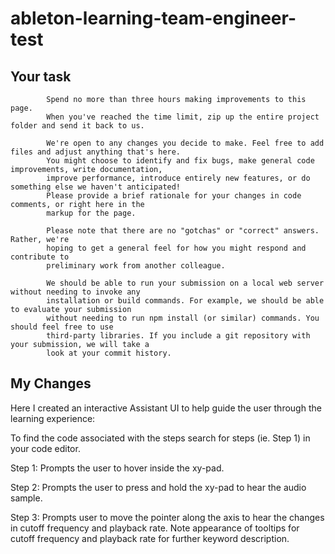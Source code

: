 # ableton-learning-team-engineer-test
  ## Your task
  
            Spend no more than three hours making improvements to this page.
            When you've reached the time limit, zip up the entire project folder and send it back to us.

            We're open to any changes you decide to make. Feel free to add files and adjust anything that's here.
            You might choose to identify and fix bugs, make general code improvements, write documentation,
            improve performance, introduce entirely new features, or do something else we haven't anticipated!
            Please provide a brief rationale for your changes in code comments, or right here in the
            markup for the page.

            Please note that there are no "gotchas" or "correct" answers. Rather, we're
            hoping to get a general feel for how you might respond and contribute to
            preliminary work from another colleague.

            We should be able to run your submission on a local web server without needing to invoke any
            installation or build commands. For example, we should be able to evaluate your submission
            without needing to run npm install (or similar) commands. You should feel free to use
            third-party libraries. If you include a git repository with your submission, we will take a
            look at your commit history.


## My Changes

Here I created an interactive Assistant UI to help guide the user through the learning experience:

To find the code associated with the steps search for steps (ie. Step 1) in your code editor.

Step 1:
Prompts the user to hover inside the xy-pad. 

Step 2:
Prompts the user to press and hold the xy-pad to hear the audio sample. 

Step 3:
Prompts user to move the pointer along the axis to hear the changes in cutoff frequency and playback rate. Note appearance of tooltips for cutoff frequency and playback rate for further keyword description.
